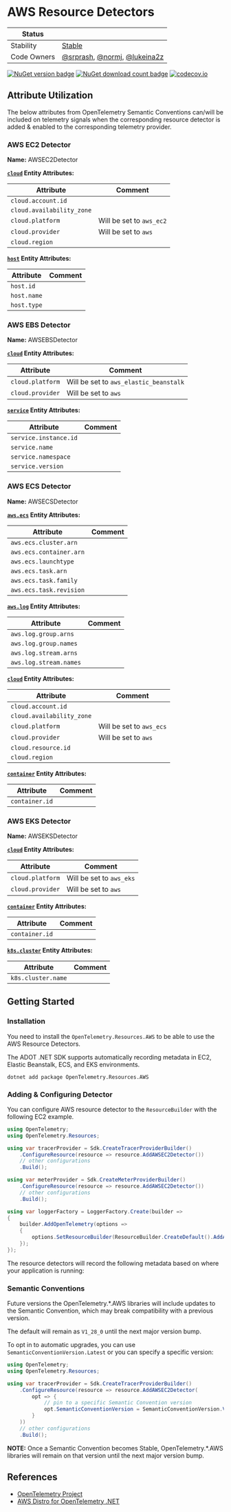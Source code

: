 # AWS Resource Detectors

| Status      |           |
| ----------- | --------- |
| Stability   | [Stable](../../README.md#stable) |
| Code Owners | [@srprash](https://github.com/srprash), [@normj](https://github.com/normj), [@lukeina2z](https://github.com/lukeina2z) |

[![NuGet version badge](https://img.shields.io/nuget/v/OpenTelemetry.Resources.AWS)](https://www.nuget.org/packages/OpenTelemetry.Resources.AWS)
[![NuGet download count badge](https://img.shields.io/nuget/dt/OpenTelemetry.Resources.AWS)](https://www.nuget.org/packages/OpenTelemetry.Resources.AWS)
[![codecov.io](https://codecov.io/gh/open-telemetry/opentelemetry-dotnet-contrib/branch/main/graphs/badge.svg?flag=unittests-Resources.AWS)](https://app.codecov.io/gh/open-telemetry/opentelemetry-dotnet-contrib?flags[0]=unittests-Resources.AWS)

## Attribute Utilization

The below attributes from OpenTelemetry Semantic Conventions can/will be included
on telemetry signals when the corresponding resource detector is
added & enabled to the corresponding telemetry provider.

### AWS EC2 Detector

**Name:** AWSEC2Detector

**[`cloud`](https://opentelemetry.io/docs/specs/semconv/registry/entities/cloud/#cloud) Entity Attributes:**

| Attribute | Comment |
| --- | --- |
| `cloud.account.id` | |
| `cloud.availability_zone` | |
| `cloud.platform` | Will be set to `aws_ec2` |
| `cloud.provider` | Will be set to `aws` |
| `cloud.region` | |

**[`host`](https://opentelemetry.io/docs/specs/semconv/registry/entities/host/#host) Entity Attributes:**

| Attribute | Comment |
| --- | --- |
| `host.id` | |
| `host.name` | |
| `host.type` | |

### AWS EBS Detector

**Name:** AWSEBSDetector

**[`cloud`](https://opentelemetry.io/docs/specs/semconv/registry/entities/cloud/#cloud) Entity Attributes:**

| Attribute | Comment |
| --- | --- |
| `cloud.platform` | Will be set to `aws_elastic_beanstalk` |
| `cloud.provider` | Will be set to `aws` |

**[`service`](https://opentelemetry.io/docs/specs/semconv/registry/entities/service/#service) Entity Attributes:**

| Attribute | Comment |
| --- | --- |
| `service.instance.id` | |
| `service.name` | |
| `service.namespace` | |
| `service.version` | |

### AWS ECS Detector

**Name:** AWSECSDetector

**[`aws.ecs`](https://opentelemetry.io/docs/specs/semconv/registry/entities/aws/#aws-ecs) Entity Attributes:**

| Attribute | Comment |
| --- | --- |
| `aws.ecs.cluster.arn` | |
| `aws.ecs.container.arn` | |
| `aws.ecs.launchtype` | |
| `aws.ecs.task.arn` | |
| `aws.ecs.task.family` | |
| `aws.ecs.task.revision` | |

**[`aws.log`](https://opentelemetry.io/docs/specs/semconv/registry/entities/aws/#aws-log) Entity Attributes:**

| Attribute | Comment |
| --- | --- |
| `aws.log.group.arns` | |
| `aws.log.group.names` | |
| `aws.log.stream.arns` | |
| `aws.log.stream.names` | |

**[`cloud`](https://opentelemetry.io/docs/specs/semconv/registry/entities/cloud/#cloud) Entity Attributes:**

| Attribute | Comment |
| --- | --- |
| `cloud.account.id` | |
| `cloud.availability_zone` | |
| `cloud.platform` | Will be set to `aws_ecs` |
| `cloud.provider` | Will be set to `aws` |
| `cloud.resource.id` | |
| `cloud.region` | |

**[`container`](https://opentelemetry.io/docs/specs/semconv/registry/entities/container/) Entity Attributes:**

| Attribute | Comment |
| --- | --- |
| `container.id` | |

### AWS EKS Detector

**Name:** AWSEKSDetector

**[`cloud`](https://opentelemetry.io/docs/specs/semconv/registry/entities/cloud/#cloud) Entity Attributes:**

| Attribute | Comment |
| --- | --- |
| `cloud.platform` | Will be set to `aws_eks` |
| `cloud.provider` | Will be set to `aws` |

**[`container`](https://opentelemetry.io/docs/specs/semconv/registry/entities/container/) Entity Attributes:**

| Attribute | Comment |
| --- | --- |
| `container.id` | |

**[`k8s.cluster`](https://opentelemetry.io/docs/specs/semconv/registry/entities/k8s/#k8s-cluster) Entity Attributes:**

| Attribute | Comment |
| --- | --- |
| `k8s.cluster.name` | |

## Getting Started

### Installation

You need to install the
`OpenTelemetry.Resources.AWS` to be able to use the
AWS Resource Detectors.

The ADOT .NET SDK supports automatically recording metadata in
EC2, Elastic Beanstalk, ECS, and EKS environments.

```shell
dotnet add package OpenTelemetry.Resources.AWS
```

### Adding & Configuring Detector

You can configure AWS resource detector to
the `ResourceBuilder` with the following EC2 example.

```csharp
using OpenTelemetry;
using OpenTelemetry.Resources;

using var tracerProvider = Sdk.CreateTracerProviderBuilder()
    .ConfigureResource(resource => resource.AddAWSEC2Detector())
    // other configurations
    .Build();

using var meterProvider = Sdk.CreateMeterProviderBuilder()
    .ConfigureResource(resource => resource.AddAWSEC2Detector())
    // other configurations
    .Build();

using var loggerFactory = LoggerFactory.Create(builder =>
{
    builder.AddOpenTelemetry(options =>
    {
        options.SetResourceBuilder(ResourceBuilder.CreateDefault().AddAWSEC2Detector());
    });
});
```

The resource detectors will record the following metadata based on where
your application is running:

### Semantic Conventions

Future versions the OpenTelemetry.*.AWS libraries will include updates to the
Semantic Convention, which may break compatibility with a previous version.

The default will remain as `V1_28_0` until the next major version bump.

To opt in to automatic upgrades, you can use `SemanticConventionVersion.Latest`
or you can specify a specific version:

```csharp
using OpenTelemetry;
using OpenTelemetry.Resources;

using var tracerProvider = Sdk.CreateTracerProviderBuilder()
    .ConfigureResource(resource => resource.AddAWSEC2Detector(
        opt => {
            // pin to a specific Semantic Convention version
            opt.SemanticConventionVersion = SemanticConventionVersion.V1_29_0;
        }
    ))
    // other configurations
    .Build();
```

**NOTE:** Once a Semantic Convention becomes Stable, OpenTelemetry.*.AWS
libraries will remain on that version until the
next major version bump.

## References

- [OpenTelemetry Project](https://opentelemetry.io/)
- [AWS Distro for OpenTelemetry .NET](https://aws-otel.github.io/docs/getting-started/dotnet-sdk)
